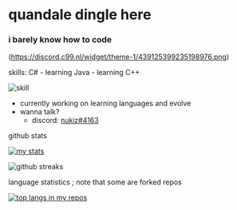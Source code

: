 # quandale dingle here

### i barely know how to code

(https://discord.c99.nl/widget/theme-1/439125399235198976.png)

skills: C# - learning Java - learning C++

![skill](https://skillicons.dev/icons?i=cs,java,cpp)

- currently working on learning languages and evolve
- wanna talk?
  - discord: [nukiz#4163](https://discord.com/users/439125399235198976/) 



github stats

[![my stats](https://github-readme-stats.vercel.app/api?username=nukiz&theme=tokyonight)](https://github.com/anuraghazra/github-readme-stats)

![github streaks](https://github-readme-streak-stats.herokuapp.com/?user=nukiz&theme=tokyonight&show_icons=true)  

language statistics ; note that some are forked repos

[![top langs in my repos](https://github-readme-stats.vercel.app/api/top-langs/?username=nukiz&theme=tokyonight)](https://github.com/anuraghazra/github-readme-stats)


<!---
![github contribution grid snake animation](https://raw.githubusercontent.com/ArtemBay/Artembay/main/output/github-contribution-grid-snake.svg)
--->
